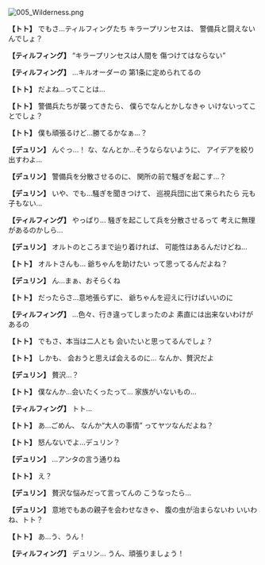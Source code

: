 
![005_Wilderness.png](../images/backgrounds/005_Wilderness.png)

**【トト】**
でもさ…ティルフィングたち
キラープリンセスは、
警備兵と闘えないんでしょ？

**【ティルフィング】**
“キラープリンセスは人間を
傷つけてはならない”

**【ティルフィング】**
…キルオーダーの
第1条に定められてるの

**【トト】**
だよね…ってことは…

**【トト】**
警備兵たちが襲ってきたら、
僕らでなんとかしなきゃ
いけないってことでしょ？

**【トト】**
僕も頑張るけど…勝てるかなぁ…？

**【デュリン】**
んぐっ…！
な、なんとか…そうならないように、
アイデアを絞り出すわよ…

**【デュリン】**
警備兵を分散させるのに、
関所の前で騒ぎを起こす…？

**【デュリン】**
いや、でも…騒ぎを聞きつけて、
巡視兵団に出て来られたら
元も子もない…

**【ティルフィング】**
やっぱり…
騒ぎを起こして兵を分散させるって
考えに無理があるのかしら…

**【デュリン】**
オルトのところまで辿り着ければ、
可能性はあるんだけどね…

**【トト】**
オルトさんも…
爺ちゃんを助けたい
って思ってるんだよね？

**【デュリン】**
ん…まぁ、おそらくね

**【トト】**
だったらさ…意地張らずに、
爺ちゃんを迎えに行けばいいのに

**【ティルフィング】**
…色々、行き違ってしまったのよ
素直には出来ないわけがあるの

**【トト】**
でもさ、本当は二人とも
会いたいと思ってるんでしょ？

**【トト】**
しかも、
会おうと思えば会えるのに…
なんか、贅沢だよ

**【デュリン】**
贅沢…？

**【トト】**
僕なんか…会いたくったって…
家族がいないもの…

**【ティルフィング】**
トト…

**【トト】**
あ…ごめん、
なんか“大人の事情”
ってヤツなんだよね？

**【トト】**
怒んないでよ…デュリン？

**【デュリン】**
…アンタの言う通りね

**【トト】**
え？

**【デュリン】**
贅沢な悩みだって言ってんの
こうなったら…

**【デュリン】**
意地でもあの親子を会わせなきゃ、
腹の虫が治まらないわ
いいわね、トト？

**【トト】**
あ…う、うん！

**【ティルフィング】**
デュリン…
うん、頑張りましょう！